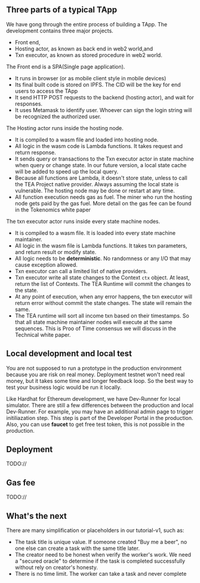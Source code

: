 ## Three parts of a typical TApp

We have gong through the entire process of building a TApp. The development contains three major projects.

* Front end,
* Hosting actor, as known as back end in web2 world,and 
* Txn executor, as known as stored procedure in web2 world.

The Front end is a SPA(Single page application). 

* It runs in browser (or as mobile client style in mobile devices)
* Its final built code is stored on IPFS. The CID will be the key for end users to access the TApp
* It send HTTP POST requests to the backend (hosting actor), and wait for responses. 
* It uses Metamask to identify user. Whoever can sign the login string will be recognized the authorized user.

The Hosting actor runs inside the hosting node. 

* It is compiled to a wasm file and loaded into hosting node.
* All logic in the wasm code is Lambda functions. It takes request and return response.
* It sends query or transactions to the Txn executor actor in state machine when query or change state. In our future version, a local state cache will be added to speed up the local query.
* Because all functions are Lambda, it doesn't store state, unless to call the TEA Project native provider. Always assuming the local state is vulnerable. The hosting node may be done or restart at any time.
* All function execution needs gas as fuel. The miner who run the hosting node gets paid by the gas fuel. More detail on the gas fee can be found in the Tokenomics white paper

The txn executor actor runs inside every state machine nodes.

* It is compiled to a wasm file. It is loaded into every state machine maintainer.
* All logic in the wasm file is Lambda functions. It takes txn parameters, and return result or modify state.
* All logic needs to be **deterministic**. No randomness or any I/O that may cause exception allowed.
* Txn executor can call  a limited list of native providers. 
* Txn executor write all state changes to the Context `ctx` object. At least, return the list of Contexts. The TEA Runtime will commit the changes to the state. 
* At any point of execution, when any error happens, the txn executor will return error without commit the state changes. The state will remain the same.
* The TEA runtime will sort all income txn based on their timestamps. So that all state machine maintainer nodes will execute at the same sequences. This is Proo of Time consensus we will discuss in the Technical white paper.

## Local development and local test

You are not supposed to run a prototype in the production environment because you are risk on real money. Deployment testnet won't need real money, but it takes some time and longer feedback loop. So the best way to test your business logic would be run it locally. 

Like Hardhat for Ethereum development, we have Dev-Runner for local simulator. There are still a few differences between the production and local Dev-Runner. For example, you may have an additional admin page to trigger initiliazation step. This step is part of the Developer Portal in the production. Also, you can use **faucet** to get free test token, this is not possible in the production.

## Deployment

TODO://

## Gas fee

TODO://

## What's the next

There are many simplification or placeholders in our tutorial-v1, such as:

* The task title is unique value. If someone created "Buy me a beer", no one else can create a task with the same title later.
* The creator need to be honest when verify the worker's work. We need a "secured oracle" to determine if the task is completed successfully without rely on creator's honesty.
* There is no time limit. The worker can take a task and never complete
